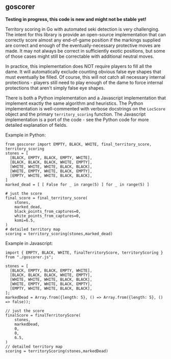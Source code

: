 ## goscorer

**Testing in progress, this code is new and might not be stable yet!**

Territory scoring in Go with automated seki detection is very challenging. The intent for this library is provide an open-source implementation that can correctly score almost any end-of-game position if the markings supplied are correct and enough of the eventually-necessary protective moves are made. It may not always be correct in sufficiently exotic positions, but some of those cases might still be correctable with additional neutral moves.

In practice, this implementation does NOT require players to fill all the dame. It will automatically exclude counting obvious false eye shapes that must eventually be filled. Of course, this will not catch all necessary internal protections - players still need to play enough of the dame to force internal protections that aren't simply false eye shapes.

There is both a Python implementation and a Javascript implementation that implement exactly the same algorithm and heuristics. The Python implementation is well-commented with verbose docstrings on the `LocScore` object and the primary `territory_scoring` function. The Javascript implementation is a port of the code - see the Python code for more detailed explanation of fields.

Example in Python:
```
from goscorer import EMPTY, BLACK, WHITE, final_territory_score, territory_scoring
stones = [
  [BLACK, EMPTY, BLACK, EMPTY, WHITE],
  [BLACK, BLACK, BLACK, WHITE, EMPTY],
  [WHITE, WHITE, WHITE, BLACK, BLACK],
  [WHITE, EMPTY, WHITE, BLACK, EMPTY],
  [EMPTY, WHITE, WHITE, BLACK, BLACK],
]
marked_dead = [ [ False for _ in range(5) ] for _ in range(5) ]

# just the score
final_score = final_territory_score(
    stones,
    marked_dead,
    black_points_from_captures=0,
    white_points_from_captures=0,
    komi=6.5,
)
# detailed territory map
scoring = territory_scoring(stones,marked_dead)
```

Example in Javascript:
```
import { EMPTY, BLACK, WHITE, finalTerritoryScore, territoryScoring } from "./goscorer.js";

stones = [
  [BLACK, EMPTY, BLACK, EMPTY, WHITE],
  [BLACK, BLACK, BLACK, WHITE, EMPTY],
  [WHITE, WHITE, WHITE, BLACK, BLACK],
  [WHITE, EMPTY, WHITE, BLACK, EMPTY],
  [EMPTY, WHITE, WHITE, BLACK, BLACK],
];
markedDead = Array.from({length: 5}, () => Array.from({length: 5}, () => false));

// just the score
finalScore = finalTerritoryScore(
    stones,
    markedDead,
    0,
    0,
    6.5,
)
// detailed territory map
scoring = territoryScoring(stones,markedDead)
```

